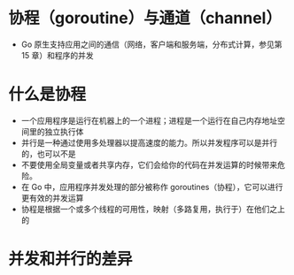 # 协程（goroutine）与通道（channel）
* Go 原生支持应用之间的通信（网络，客户端和服务端，分布式计算，参见第 15 章）和程序的并发

# 什么是协程
* 一个应用程序是运行在机器上的一个进程；进程是一个运行在自己内存地址空间里的独立执行体
* 并行是一种通过使用多处理器以提高速度的能力。所以并发程序可以是并行的，也可以不是
* 不要使用全局变量或者共享内存，它们会给你的代码在并发运算的时候带来危险。
* 在 Go 中，应用程序并发处理的部分被称作 goroutines（协程），它可以进行更有效的并发运算
* 协程是根据一个或多个线程的可用性，映射（多路复用，执行于）在他们之上的

# 并发和并行的差异
